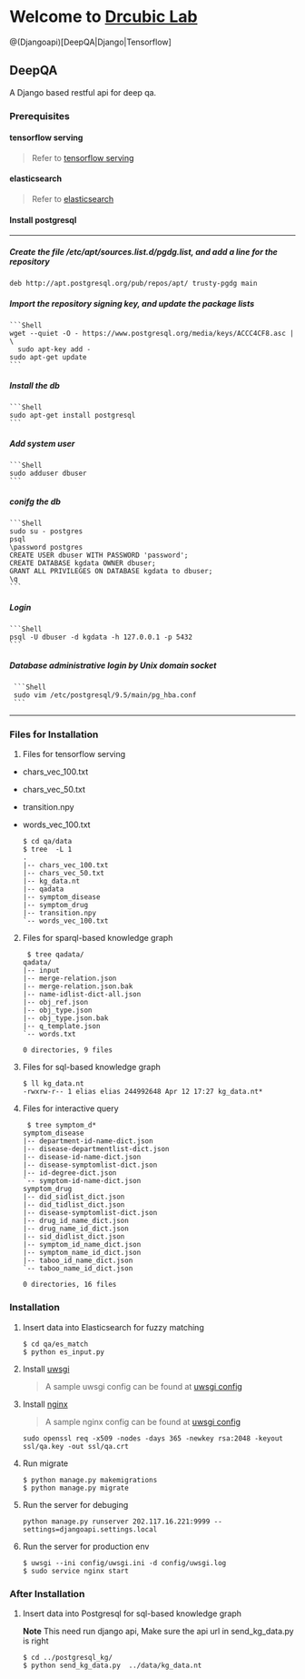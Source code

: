 
# Welcome to [Drcubic Lab](http://www.drcubic.com/)

@(Djangoapi)[DeepQA|Django|Tensorflow]

## DeepQA
A Django based restful api for deep qa.

### Prerequisites
#### tensorflow serving
> Refer to [tensorflow serving](https://github.com/tensorflow/serving)

#### elasticsearch
> Refer to [elasticsearch](https://www.elastic.co/downloads/elasticsearch)

#### Install postgresql
---------------
##### Create the file **/etc/apt/sources.list.d/pgdg.list**, and add a line for the repository
```Shell
deb http://apt.postgresql.org/pub/repos/apt/ trusty-pgdg main
```

##### Import the repository signing key, and update the package lists
    ```Shell
    wget --quiet -O - https://www.postgresql.org/media/keys/ACCC4CF8.asc | \
      sudo apt-key add -
    sudo apt-get update
    ```

##### Install the db
    ```Shell
    sudo apt-get install postgresql
    ```

##### Add system user
    ```Shell
    sudo adduser dbuser
    ```

##### conifg the db
    ```Shell
    sudo su - postgres
    psql
    \password postgres
    CREATE USER dbuser WITH PASSWORD 'password';
    CREATE DATABASE kgdata OWNER dbuser;
    GRANT ALL PRIVILEGES ON DATABASE kgdata to dbuser;
    \q
    ```

##### Login
    ```Shell
    psql -U dbuser -d kgdata -h 127.0.0.1 -p 5432
    ```

##### Database administrative login by Unix domain socket
     ```Shell
     sudo vim /etc/postgresql/9.5/main/pg_hba.conf
     ```
---------------

### Files for Installation
1. Files for tensorflow serving
  - chars_vec_100.txt
  - chars_vec_50.txt
  - transition.npy
  - words_vec_100.txt

    ```Shell
    $ cd qa/data
    $ tree  -L 1
    .
    |-- chars_vec_100.txt
    |-- chars_vec_50.txt
    |-- kg_data.nt
    |-- qadata
    |-- symptom_disease
    |-- symptom_drug
    |-- transition.npy
    `-- words_vec_100.txt
    ```

2. Files for sparql-based knowledge graph
    ```Shell
     $ tree qadata/
    qadata/
    |-- input
    |-- merge-relation.json
    |-- merge-relation.json.bak
    |-- name-idlist-dict-all.json
    |-- obj_ref.json
    |-- obj_type.json
    |-- obj_type.json.bak
    |-- q_template.json
    `-- words.txt

    0 directories, 9 files
    ```

3. Files for sql-based knowledge graph
    ```Shell
    $ ll kg_data.nt
    -rwxrw-r-- 1 elias elias 244992648 Apr 12 17:27 kg_data.nt*
    ```

4. Files for interactive query
    ```Shell
     $ tree symptom_d*
    symptom_disease
    |-- department-id-name-dict.json
    |-- disease-departmentlist-dict.json
    |-- disease-id-name-dict.json
    |-- disease-symptomlist-dict.json
    |-- id-degree-dict.json
    `-- symptom-id-name-dict.json
    symptom_drug
    |-- did_sidlist_dict.json
    |-- did_tidlist_dict.json
    |-- disease-symptomlist-dict.json
    |-- drug_id_name_dict.json
    |-- drug_name_id_dict.json
    |-- sid_didlist_dict.json
    |-- symptom_id_name_dict.json
    |-- symptom_name_id_dict.json
    |-- taboo_id_name_dict.json
    `-- taboo_name_id_dict.json

    0 directories, 16 files
    ```
### Installation
1. Insert data into Elasticsearch for fuzzy matching
    ```Shell
    $ cd qa/es_match
    $ python es_input.py
    ```

2. Install [uwsgi](https://uwsgi-docs.readthedocs.io/en/latest/WSGIquickstart.html)
    > A sample uwsgi config can be found at [uwsgi config](config/uwsgi.ini)

3. Install [nginx](https://www.nginx.com/resources/wiki/start/topics/tutorials/install/)
   > A sample nginx config can be found at [uwsgi config](config/nginx.conf)
   ```
   sudo openssl req -x509 -nodes -days 365 -newkey rsa:2048 -keyout ssl/qa.key -out ssl/qa.crt
   ```

4. Run migrate
    ```Shell
    $ python manage.py makemigrations
    $ python manage.py migrate
     ```

4. Run the server for debuging
    ```Shell
    python manage.py runserver 202.117.16.221:9999 --settings=djangoapi.settings.local
     ```
5. Run the server for production env
    ```Shell
    $ uwsgi --ini config/uwsgi.ini -d config/uwsgi.log
    $ sudo service nginx start
     ```

### After Installation

1. Insert data into Postgresql for sql-based knowledge graph

   **Note** This need run django api, Make sure the api url in send_kg_data.py is right
    ```Shell
    $ cd ../postgresql_kg/
    $ python send_kg_data.py  ../data/kg_data.nt
    ```